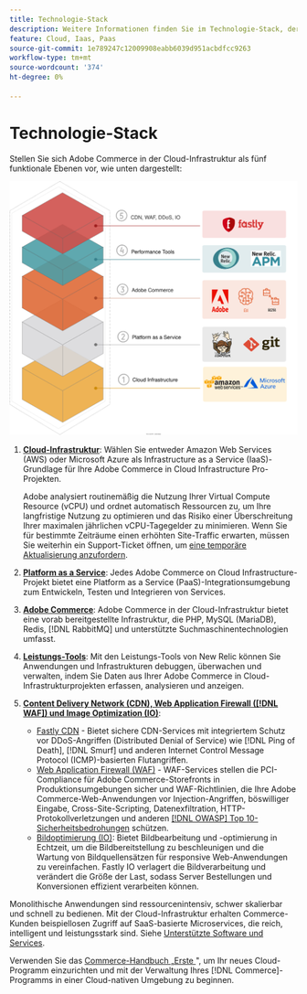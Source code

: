 ```yaml
---
title: Technologie-Stack
description: Weitere Informationen finden Sie im Technologie-Stack, der die Commerce on Cloud-Infrastruktur bildet.
feature: Cloud, Iaas, Paas
source-git-commit: 1e789247c12009908eabb6039d951acbdfcc9263
workflow-type: tm+mt
source-wordcount: '374'
ht-degree: 0%

---
```


# Technologie-Stack

Stellen Sie sich Adobe Commerce in der Cloud-Infrastruktur als fünf funktionale Ebenen vor, wie unten dargestellt:

![Cloud-Stack](../../assets/CloudStack.svg)

1. [**Cloud-Infrastruktur**](pro-architecture.md): Wählen Sie entweder Amazon Web Services (AWS) oder Microsoft Azure als Infrastructure as a Service (IaaS)-Grundlage für Ihre Adobe Commerce in Cloud Infrastructure Pro-Projekten.

   Adobe analysiert routinemäßig die Nutzung Ihrer Virtual Compute Resource (vCPU) und ordnet automatisch Ressourcen zu, um Ihre langfristige Nutzung zu optimieren und das Risiko einer Überschreitung Ihrer maximalen jährlichen vCPU-Tagegelder zu minimieren. Wenn Sie für bestimmte Zeiträume einen erhöhten Site-Traffic erwarten, müssen Sie weiterhin ein Support-Ticket öffnen, um [eine temporäre Aktualisierung anzufordern](https://experienceleague.adobe.com/docs/commerce-knowledge-base/kb/how-to/how-to-request-temporary-magento-upsize.html?lang=de).

1. [**Platform as a Service**](cloud-architecture.md): Jedes Adobe Commerce on Cloud Infrastructure-Projekt bietet eine Platform as a Service (PaaS)-Integrationsumgebung zum Entwickeln, Testen und Integrieren von Services.
1. [**Adobe Commerce**](../project/overview.md): Adobe Commerce in der Cloud-Infrastruktur bietet eine vorab bereitgestellte Infrastruktur, die PHP, MySQL (MariaDB), Redis, [!DNL RabbitMQ] und unterstützte Suchmaschinentechnologien umfasst.
1. [**Leistungs-Tools**](../monitor/new-relic-service.md): Mit den Leistungs-Tools von New Relic können Sie Anwendungen und Infrastrukturen debuggen, überwachen und verwalten, indem Sie Daten aus Ihrer Adobe Commerce in Cloud-Infrastrukturprojekten erfassen, analysieren und anzeigen.
1. [**Content Delivery Network (CDN), Web Application Firewall ([!DNL WAF]) und Image Optimization (IO)**](../cdn/fastly.md):

   * [Fastly CDN](../cdn/fastly.md#ddos-protection) - Bietet sichere CDN-Services mit integriertem Schutz vor DDoS-Angriffen (Distributed Denial of Service) wie [!DNL Ping of Death], [!DNL Smurf] und anderen Internet Control Message Protocol (ICMP)-basierten Flutangriffen.
   * [Web Application Firewall (WAF)](../cdn/fastly-waf-service.md) - WAF-Services stellen die PCI-Compliance für Adobe Commerce-Storefronts in Produktionsumgebungen sicher und WAF-Richtlinien, die Ihre Adobe Commerce-Web-Anwendungen vor Injection-Angriffen, böswilliger Eingabe, Cross-Site-Scripting, Datenexfiltration, HTTP-Protokollverletzungen und anderen [[!DNL OWASP] Top 10-Sicherheitsbedrohungen](https://owasp.org/www-project-top-ten/) schützen.
   * [Bildoptimierung (IO)](../cdn/fastly-image-optimization.md): Bietet Bildbearbeitung und -optimierung in Echtzeit, um die Bildbereitstellung zu beschleunigen und die Wartung von Bildquellensätzen für responsive Web-Anwendungen zu vereinfachen. Fastly IO verlagert die Bildverarbeitung und verändert die Größe der Last, sodass Server Bestellungen und Konversionen effizient verarbeiten können.

Monolithische Anwendungen sind ressourcenintensiv, schwer skalierbar und schnell zu bedienen. Mit der Cloud-Infrastruktur erhalten Commerce-Kunden beispiellosen Zugriff auf SaaS-basierte Microservices, die reich, intelligent und leistungsstark sind. Siehe [Unterstützte Software und Services](cloud-architecture.md#supported-software-and-services).

Verwenden Sie das [Commerce-Handbuch „Erste ](../../get-started/overview.md)&quot;, um Ihr neues Cloud-Programm einzurichten und mit der Verwaltung Ihres [!DNL Commerce]-Programms in einer Cloud-nativen Umgebung zu beginnen.
